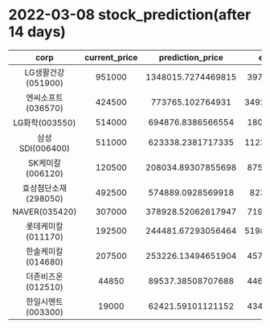 # 2022-03-08 stock_prediction(after 14 days)

|   corp   |   current_price   |   prediction_price   |   expected_profit   |
|:--------:|:-----------------:|:--------------------:|:-------------------:|
|LG생활건강(051900)|951000|1348015.7274469815|397015.7274469815|
|엔씨소프트(036570)|424500|773765.102764931|349265.10276493104|
|LG화학(003550)|514000|694876.8386566554|180876.8386566554|
|삼성SDI(006400)|511000|623338.2381717335|112338.23817173345|
|SK케미칼(006120)|120500|208034.89307855698|87534.89307855698|
|효성첨단소재(298050)|492500|574889.0928569918|82389.0928569918|
|NAVER(035420)|307000|378928.52062617947|71928.52062617947|
|롯데케미칼(011170)|192500|244481.67293056464|51981.672930564644|
|한솔케미칼(014680)|207500|253226.13494651904|45726.13494651904|
|더존비즈온(012510)|44850|89537.38508707688|44687.38508707688|
|한일시멘트(003300)|19000|62421.59101121152|43421.59101121152|
